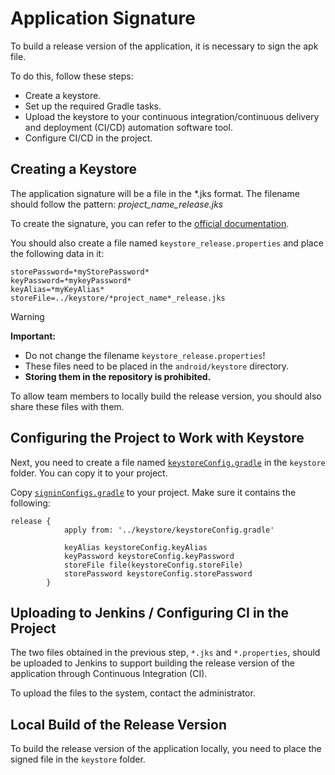 # Application Signature

To build a release version of the application, it is necessary to sign the apk file.

To do this, follow these steps:

- Create a keystore.
- Set up the required Gradle tasks.
- Upload the keystore to your continuous integration/continuous delivery and deployment (CI/CD) automation software tool.
- Configure CI/CD in the project.

## Creating a Keystore

The application signature will be a file in the *.jks format.
The filename should follow the pattern: *project_name_release.jks*

To create the signature, you can refer to the [official documentation](https://developer.android.com/studio/publish/app-signing).

You should also create a file named `keystore_release.properties` and place the following data in it:
```
storePassword=*myStorePassword*
keyPassword=*mykeyPassword*
keyAlias=*myKeyAlias*
storeFile=../keystore/*project_name*_release.jks
```

> [!WARNING]
> **Important:**
> - Do not change the filename `keystore_release.properties`!
> - These files need to be placed in the `android/keystore` directory.
> - **Storing them in the repository is prohibited.**

To allow team members to locally build the release version, you should also share these files with them.

## Configuring the Project to Work with Keystore

Next, you need to create a file named [`keystoreConfig.gradle`](../android/keystore/keystoreConfig.gradle) in the `keystore` folder.
You can copy it to your project.

Copy [`signinConfigs.gradle`](../android/keystore/signingConfigs.gradle) to your project.
Make sure it contains the following:
```
release {
            apply from: '../keystore/keystoreConfig.gradle'

            keyAlias keystoreConfig.keyAlias
            keyPassword keystoreConfig.keyPassword
            storeFile file(keystoreConfig.storeFile)
            storePassword keystoreConfig.storePassword
        }
```

## Uploading to Jenkins / Configuring CI in the Project

The two files obtained in the previous step, `*.jks` and `*.properties`, should be uploaded to Jenkins to support building the release version of the application through Continuous Integration (CI).

To upload the files to the system, contact the administrator.

## Local Build of the Release Version

To build the release version of the application locally, you need to place the signed file in the `keystore` folder.



